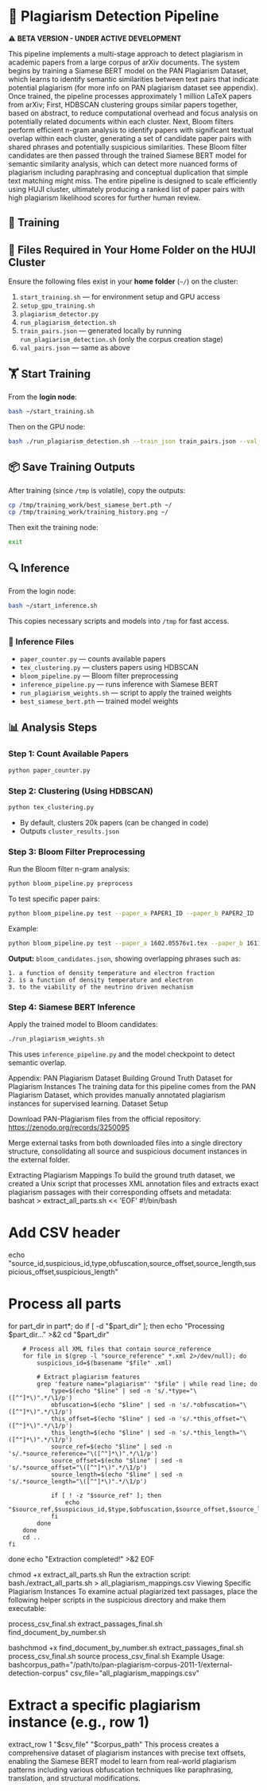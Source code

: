 # 🧠 Plagiarism Detection Pipeline

⚠️ **BETA VERSION - UNDER ACTIVE DEVELOPMENT**  

This pipeline implements a multi-stage approach to detect plagiarism in academic papers from a large corpus of arXiv documents. The system begins by training a Siamese BERT model on the PAN Plagiarism Dataset, which learns to identify semantic similarities between text pairs that indicate potential plagiarism (for more info on PAN plagiarism dataset see appendix). Once trained, the pipeline processes approximately 1 million LaTeX papers from arXiv; First, HDBSCAN clustering groups similar papers together, based on abstract, to reduce computational overhead and focus analysis on potentially related documents within each cluster. Next, Bloom filters perform efficient n-gram analysis to identify papers with significant textual overlap within each cluster, generating a set of candidate paper pairs with shared phrases and potentially suspicious similarities. These Bloom filter candidates are then passed through the trained Siamese BERT model for semantic similarity analysis, which can detect more nuanced forms of plagiarism including paraphrasing and conceptual duplication that simple text matching might miss. The entire pipeline is designed to scale efficiently using HUJI cluster, ultimately producing a ranked list of paper pairs with high plagiarism likelihood scores for further human review.

## 🚀 Training

## 📁 Files Required in Your Home Folder on the HUJI Cluster

Ensure the following files exist in your **home folder** (`~/`) on the cluster:

1. `start_training.sh` — for environment setup and GPU access
2. `setup_gpu_training.sh`
3. `plagiarism_detector.py`
4. `run_plagiarism_detection.sh`
5. `train_pairs.json` — generated locally by running `run_plagiarism_detection.sh` (only the corpus creation stage)
6. `val_pairs.json` — same as above

## 🏋️ Start Training

From the **login node**:

```bash
bash ~/start_training.sh
```

Then on the GPU node:

```bash
bash ./run_plagiarism_detection.sh --train_json train_pairs.json --val_json val_pairs.json --epochs 5 --output_dir /tmp/training_work
```

## 📦 Save Training Outputs

After training (since `/tmp` is volatile), copy the outputs:

```bash
cp /tmp/training_work/best_siamese_bert.pth ~/
cp /tmp/training_work/training_history.png ~/
```

Then exit the training node:

```bash
exit
```

## 🔍 Inference

From the login node:

```bash
bash ~/start_inference.sh
```

This copies necessary scripts and models into `/tmp` for fast access.

### 🧾 Inference Files

- `paper_counter.py` — counts available papers
- `tex_clustering.py` — clusters papers using HDBSCAN
- `bloom_pipeline.py` — Bloom filter preprocessing
- `inference_pipeline.py` — runs inference with Siamese BERT
- `run_plagiarism_weights.sh` — script to apply the trained weights
- `best_siamese_bert.pth` — trained model weights

## 📊 Analysis Steps

### Step 1: Count Available Papers

```bash
python paper_counter.py
```

### Step 2: Clustering (Using HDBSCAN)

```bash
python tex_clustering.py
```

- By default, clusters 20k papers (can be changed in code)
- Outputs `cluster_results.json`

### Step 3: Bloom Filter Preprocessing

Run the Bloom filter n-gram analysis:

```bash
python bloom_pipeline.py preprocess
```

To test specific paper pairs:

```bash
python bloom_pipeline.py test --paper_a PAPER1_ID --paper_b PAPER2_ID
```

Example:

```bash
python bloom_pipeline.py test --paper_a 1602.05576v1.tex --paper_b 1611.05859v1.tex
```

**Output:** `bloom_candidates.json`, showing overlapping phrases such as:

```
1. a function of density temperature and electron fraction
2. is a function of density temperature and electron
3. to the viability of the neutrino driven mechanism
```

### Step 4: Siamese BERT Inference

Apply the trained model to Bloom candidates:

```bash
./run_plagiarism_weights.sh
```

This uses `inference_pipeline.py` and the model checkpoint to detect semantic overlap.


Appendix: PAN Plagiarism Dataset
Building Ground Truth Dataset for Plagiarism Instances
The training data for this pipeline comes from the PAN Plagiarism Dataset, which provides manually annotated plagiarism instances for supervised learning.
Dataset Setup

Download PAN-Plagiarism files from the official repository:
https://zenodo.org/records/3250095

Merge external tasks from both downloaded files into a single directory structure, consolidating all source and suspicious document instances in the external folder.

Extracting Plagiarism Mappings
To build the ground truth dataset, we created a Unix script that processes XML annotation files and extracts exact plagiarism passages with their corresponding offsets and metadata:
bashcat > extract_all_parts.sh << 'EOF'
#!/bin/bash
# Add CSV header
echo "source_id,suspicious_id,type,obfuscation,source_offset,source_length,suspicious_offset,suspicious_length"

# Process all parts
for part_dir in part*; do
    if [ -d "$part_dir" ]; then
        echo "Processing $part_dir..." >&2
        cd "$part_dir"
        
        # Process all XML files that contain source_reference
        for file in $(grep -l "source_reference" *.xml 2>/dev/null); do
            suspicious_id=$(basename "$file" .xml)
            
            # Extract plagiarism features
            grep 'feature name="plagiarism"' "$file" | while read line; do
                type=$(echo "$line" | sed -n 's/.*type="\([^"]*\)".*/\1/p')
                obfuscation=$(echo "$line" | sed -n 's/.*obfuscation="\([^"]*\)".*/\1/p')
                this_offset=$(echo "$line" | sed -n 's/.*this_offset="\([^"]*\)".*/\1/p')
                this_length=$(echo "$line" | sed -n 's/.*this_length="\([^"]*\)".*/\1/p')
                source_ref=$(echo "$line" | sed -n 's/.*source_reference="\([^"]*\)".*/\1/p')
                source_offset=$(echo "$line" | sed -n 's/.*source_offset="\([^"]*\)".*/\1/p')
                source_length=$(echo "$line" | sed -n 's/.*source_length="\([^"]*\)".*/\1/p')
                
                if [ ! -z "$source_ref" ]; then
                    echo "$source_ref,$suspicious_id,$type,$obfuscation,$source_offset,$source_length,$this_offset,$this_length"
                fi
            done
        done
        cd ..
    fi
done
echo "Extraction completed!" >&2
EOF

chmod +x extract_all_parts.sh
Run the extraction script:
bash./extract_all_parts.sh > all_plagiarism_mappings.csv
Viewing Specific Plagiarism Instances
To examine actual plagiarized text passages, place the following helper scripts in the suspicious directory and make them executable:

process_csv_final.sh
extract_passages_final.sh
find_document_by_number.sh

bashchmod +x find_document_by_number.sh extract_passages_final.sh process_csv_final.sh
source process_csv_final.sh
Example Usage:
bashcorpus_path="/path/to/pan-plagiarism-corpus-2011-1/external-detection-corpus"
csv_file="all_plagiarism_mappings.csv"

# Extract a specific plagiarism instance (e.g., row 1)
extract_row 1 "$csv_file" "$corpus_path"
This process creates a comprehensive dataset of plagiarism instances with precise text offsets, enabling the Siamese BERT model to learn from real-world plagiarism patterns including various obfuscation techniques like paraphrasing, translation, and structural modifications.
